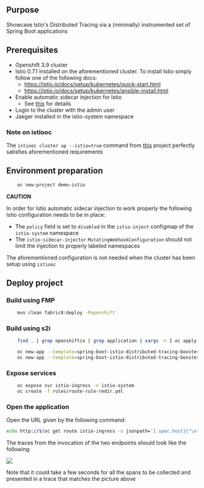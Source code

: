 ## Purpose 

Showcase Istio's Distributed Tracing via a (minimally) instrumented set of Spring Boot applications

## Prerequisites

- Openshift 3.9 cluster
- Istio 0.7.1 installed on the aforementioned cluster.
To install Istio simply follow one of the following docs:
    * https://istio.io/docs/setup/kubernetes/quick-start.html
    * https://istio.io/docs/setup/kubernetes/ansible-install.html
- Enable automatic sidecar injection for Istio
  * See [this](https://istio.io/docs/setup/kubernetes/sidecar-injection.html) for details
- Login to the cluster with the admin user
- Jaeger installed in the istio-system namespace

### Note on istiooc

The `istiooc cluster up --istio=true` command from [this](https://github.com/openshift-istio/origin/releases/) project 
perfectly satisfies aforementioned requirements  

## Environment preparation

```bash
    oc new-project demo-istio
```

**CAUTION**

In order for Istio automatic sidecar injection to work properly the following Istio configuration needs to be in place:
* The `policy` field is set to `disabled` in the `istio-inject` configmap  of the `istio-system` namespace
* The `istio-sidecar-injector` `MutatingWebhookConfiguration` should not limit the injection to properly labeled namespaces

The aforementioned configuration is not needed when the cluster has been setup using `istiooc`

## Deploy project

### Build using FMP

```bash
    mvn clean fabric8:deploy -Popenshift
```

### Build using s2i
```bash
    find . | grep openshiftio | grep application | xargs -n 1 oc apply -f

    oc new-app --template=spring-boot-istio-distributed-tracing-booster-greeting-service -p SOURCE_REPOSITORY_URL=https://github.com/snowdrop/spring-boot-istio-distributed-tracing-booster -p SOURCE_REPOSITORY_REF=master -p SOURCE_REPOSITORY_DIR=spring-boot-istio-distributed-tracing-greeting-service
    oc new-app --template=spring-boot-istio-distributed-tracing-booster-cute-name-service -p SOURCE_REPOSITORY_URL=https://github.com/snowdrop/spring-boot-istio-distributed-tracing-booster -p SOURCE_REPOSITORY_REF=master -p SOURCE_REPOSITORY_DIR=spring-boot-istio-distributed-tracing-cute-name-service
```

### Expose services

```bash
    oc expose svc istio-ingress -n istio-system
    oc create -f rules/route-rule-redir.yml
```

### Open the application

Open the URL given by the following command:

```bash
echo http://$(oc get route istio-ingress -o jsonpath='{.spec.host}{"\n"}' -n istio-system)/greeting/
```

The traces from the invocation of the two endpoints should look like the following:

![](greeting-service/src/main/resources/static/traces.jpg)

Note that it could take a few seconds for all the spans to be collected and presented in a trace
that matches the picture above